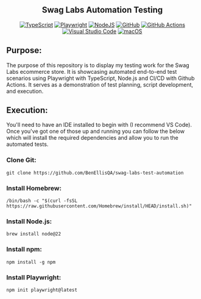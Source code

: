 <div align="center">
<h2>Swag Labs Automation Testing </h2>

[![TypeScript](https://img.shields.io/badge/TypeScript-3178C6?logo=typescript&logoColor=fff)](#)
[![Playwright](https://custom-icon-badges.demolab.com/badge/Playwright-2EAD33?logo=playwright&logoColor=fff)](#)
[![NodeJS](https://img.shields.io/badge/Node.js-6DA55F?logo=node.js&logoColor=white)](#)
[![GitHub](https://img.shields.io/badge/GitHub-%23121011.svg?logo=github&logoColor=white)](#)
[![GitHub Actions](https://img.shields.io/badge/GitHub_Actions-2088FF?logo=github-actions&logoColor=white)](#)
[![Visual Studio Code](https://custom-icon-badges.demolab.com/badge/Visual%20Studio%20Code-0078d7.svg?logo=vsc&logoColor=white)](#)
[![macOS](https://img.shields.io/badge/macOS-000000?logo=apple&logoColor=F0F0F0)](#)

</div>

<h2>Purpose:</h2>
<p>The purpose of this repository is to display my testing work for the Swag Labs ecommerce store. It is showcasing automated end-to-end test scenarios using Playwright with TypeScript,  Node.js and CI/CD with Github Actions. It serves as a demonstration of test planning, script development, and execution.</p>

<h2>Execution:</h2>
<p>You'll need to have an IDE installed to begin with (I recommend VS Code). Once you've got one of those up and running you can follow the below which will install the required dependencies and allow you to run the automated tests.</p>

<h3>Clone Git:</h3>

```
git clone https://github.com/BenEllisQA/swag-labs-test-automation
```


<h3>Install Homebrew:</h3>

```
/bin/bash -c "$(curl -fsSL https://raw.githubusercontent.com/Homebrew/install/HEAD/install.sh)"
```


<h3>Install Node.js:</h3>

```
brew install node@22
```


<h3>Install npm:</h3>

```
npm install -g npm
```


<h3>Install Playwright:</h3>

```
npm init playwright@latest
```
